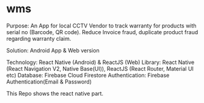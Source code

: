 # wms
Purpose:
An App for local CCTV Vendor to track warranty for products with serial no (Barcode, QR code). Reduce Invoice fraud, duplicate product fraud regarding warranty claim.

Solution: Android App & Web version

Technology: React Native (Android) & ReactJS (Web)
Library: React Native (React Navigation V2, Native Base(UI)), ReactJS (React Router, Material UI etc)
Database: Firebase Cloud Firestore
Authentication: Firebase Authentication(Email & Password)


This Repo shows the react native part.


